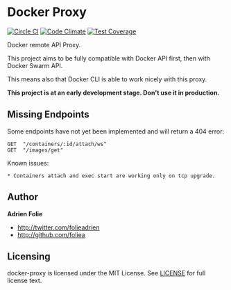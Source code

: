# Docker Proxy
[![Circle CI](https://circleci.com/gh/ContainerHQ/arkis-api.svg?style=svg)](https://circleci.com/gh/ContainerHQ/arkis-api)
[![Code Climate](https://codeclimate.com/github/ContainerHQ/arkis-api/badges/gpa.svg)](https://codeclimate.com/github/ContainerHQ/arkis-api)
[![Test Coverage](https://codeclimate.com/github/ContainerHQ/arkis-api/badges/coverage.svg)](https://codeclimate.com/github/ContainerHQ/arkis-api/coverage)

Docker remote API Proxy.

This project aims to be fully compatible with Docker API first,
then with Docker Swarm API.

This means also that Docker CLI is able to work nicely with this
proxy.

**This project is at an early development stage. Don't use it in
production.**

## Missing Endpoints

Some endpoints have not yet been implemented and will return a 404 error:

```
GET  "/containers/:id/attach/ws"
GET  "/images/get"
```

Known issues:
```
* Containers attach and exec start are working only on tcp upgrade.
```

## Author

**Adrien Folie**

* http://twitter.com/folieadrien
* http://github.com/foliea

## Licensing

docker-proxy is licensed under the MIT License. See [LICENSE](LICENSE) for full
license text.
